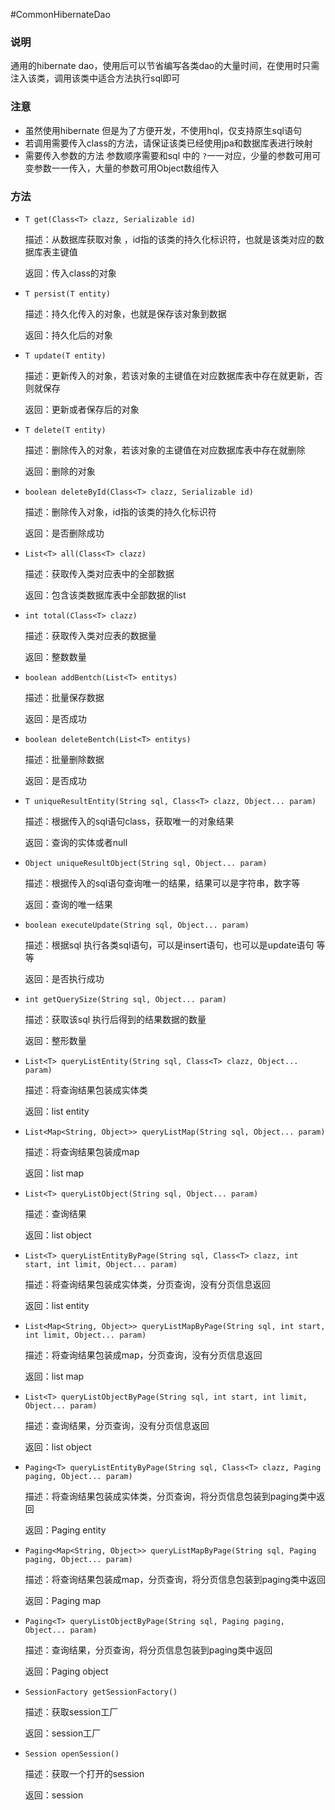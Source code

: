 #CommonHibernateDao

### 说明

通用的hibernate dao，使用后可以节省编写各类dao的大量时间，在使用时只需注入该类，调用该类中适合方法执行sql即可

### 注意

- 虽然使用hibernate 但是为了方便开发，不使用hql，仅支持原生sql语句
- 若调用需要传入class的方法，请保证该类已经使用jpa和数据库表进行映射
- 需要传入参数的方法 参数顺序需要和sql 中的 `?`一一对应，少量的参数可用可变参数一一传入，大量的参数可用Object数组传入

### 方法

- `T get(Class<T> clazz, Serializable id)`

    描述：从数据库获取对象 ，id指的该类的持久化标识符，也就是该类对应的数据库表主键值

    返回：传入class的对象

- `T persist(T entity)`

  描述：持久化传入的对象，也就是保存该对象到数据

  返回：持久化后的对象

- `T update(T entity)`

    描述：更新传入的对象，若该对象的主键值在对应数据库表中存在就更新，否则就保存

    返回：更新或者保存后的对象

- `T delete(T entity)`

    描述：删除传入的对象，若该对象的主键值在对应数据库表中存在就删除

    返回：删除的对象


- `boolean deleteById(Class<T> clazz, Serializable id)`

    描述：删除传入对象，id指的该类的持久化标识符

    返回：是否删除成功

- `List<T> all(Class<T> clazz)`

    描述：获取传入类对应表中的全部数据

    返回：包含该类数据库表中全部数据的list

- `int total(Class<T> clazz)`

    描述：获取传入类对应表的数据量 

    返回：整数数量

- `boolean addBentch(List<T> entitys)`

    描述：批量保存数据

    返回：是否成功

- `boolean deleteBentch(List<T> entitys)`

    描述：批量删除数据

    返回：是否成功

- `T uniqueResultEntity(String sql, Class<T> clazz, Object... param)`

    描述：根据传入的sql语句class，获取唯一的对象结果

    返回：查询的实体或者null

- `Object uniqueResultObject(String sql, Object... param)`

    描述：根据传入的sql语句查询唯一的结果，结果可以是字符串，数字等

    返回：查询的唯一结果

- `boolean executeUpdate(String sql, Object... param)`

    描述：根据sql 执行各类sql语句，可以是insert语句，也可以是update语句 等等

    返回：是否执行成功

- `int getQuerySize(String sql, Object... param)`

    描述：获取该sql 执行后得到的结果数据的数量

    返回：整形数量

- `List<T> queryListEntity(String sql, Class<T> clazz, Object... param)`

    描述：将查询结果包装成实体类

    返回：list entity

- `List<Map<String, Object>> queryListMap(String sql, Object... param)`

    描述：将查询结果包装成map

    返回：list map

- `List<T> queryListObject(String sql, Object... param)`

    描述：查询结果

    返回：list object

- `List<T> queryListEntityByPage(String sql, Class<T> clazz, int start, int limit, Object... param)`

    描述：将查询结果包装成实体类，分页查询，没有分页信息返回

    返回：list entity

- `List<Map<String, Object>> queryListMapByPage(String sql, int start, int limit, Object... param)`

    描述：将查询结果包装成map，分页查询，没有分页信息返回

    返回：list map

- `List<T> queryListObjectByPage(String sql, int start, int limit, Object... param)`

    描述：查询结果，分页查询，没有分页信息返回

    返回：list object

- `Paging<T> queryListEntityByPage(String sql, Class<T> clazz, Paging paging, Object... param)`

    描述：将查询结果包装成实体类，分页查询，将分页信息包装到paging类中返回

    返回：Paging entity

- `Paging<Map<String, Object>> queryListMapByPage(String sql, Paging paging, Object... param)`

    描述：将查询结果包装成map，分页查询，将分页信息包装到paging类中返回

    返回：Paging map

- `Paging<T> queryListObjectByPage(String sql, Paging paging, Object... param)`

    描述：查询结果，分页查询，将分页信息包装到paging类中返回

    返回：Paging object

- `SessionFactory getSessionFactory()`

    描述：获取session工厂

    返回：session工厂

- `Session openSession()`

    描述：获取一个打开的session

    返回：session

